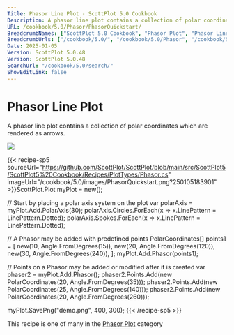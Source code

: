 ```yaml
---
Title: Phasor Line Plot - ScottPlot 5.0 Cookbook
Description: A phasor line plot contains a collection of polar coordinates which are rendered as arrows.
URL: /cookbook/5.0/Phasor/PhasorQuickstart/
BreadcrumbNames: ["ScottPlot 5.0 Cookbook", "Phasor Plot", "Phasor Line Plot"]
BreadcrumbUrls: ["/cookbook/5.0/", "/cookbook/5.0/Phasor", "/cookbook/5.0/Phasor/PhasorQuickstart"]
Date: 2025-01-05
Version: ScottPlot 5.0.48
Version: ScottPlot 5.0.48
SearchUrl: "/cookbook/5.0/search/"
ShowEditLink: false
---
```



<div class='d-flex align-items-center mt-5'>
<h1 class='me-2 text-dark my-0 border-0'>Phasor Line Plot</h1>
</div>

A phasor line plot contains a collection of polar coordinates which are rendered as arrows.

[![](/cookbook/5.0/images/PhasorQuickstart.png?250105183901)](/cookbook/5.0/images/PhasorQuickstart.png?250105183901)

{{< recipe-sp5 sourceUrl="https://github.com/ScottPlot/ScottPlot/blob/main/src/ScottPlot5/ScottPlot5%20Cookbook/Recipes/PlotTypes/Phasor.cs" imageUrl="/cookbook/5.0/images/PhasorQuickstart.png?250105183901" >}}ScottPlot.Plot myPlot = new();

// Start by placing a polar axis system on the plot
var polarAxis = myPlot.Add.PolarAxis(30);
polarAxis.Circles.ForEach(x =&gt; x.LinePattern = LinePattern.Dotted);
polarAxis.Spokes.ForEach(x =&gt; x.LinePattern = LinePattern.Dotted);

// A Phasor may be added with predefined points
PolarCoordinates[] points1 = [
    new(10, Angle.FromDegrees(15)),
    new(20, Angle.FromDegrees(120)),
    new(30, Angle.FromDegrees(240)),
];
myPlot.Add.Phasor(points1);

// Points on a Phasor may be added or modified after it is created
var phaser2 = myPlot.Add.Phasor();
phaser2.Points.Add(new PolarCoordinates(20, Angle.FromDegrees(35)));
phaser2.Points.Add(new PolarCoordinates(25, Angle.FromDegrees(140)));
phaser2.Points.Add(new PolarCoordinates(20, Angle.FromDegrees(260)));

myPlot.SavePng("demo.png", 400, 300);
{{< /recipe-sp5 >}}

<div class='my-5 text-center'>This recipe is one of many in the <a href='/cookbook/5.0/Phasor'>Phasor Plot</a> category</div>


